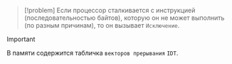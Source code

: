 
> [!problem] 
> Если процессор сталкивается с инструкцией (последовательностью байтов), которую он не может выполнить (по разным причинам), то он вызывает `Исключение`.

> [!important] 
> В памяти содержится табличка `векторов прерывания` `IDT`.


